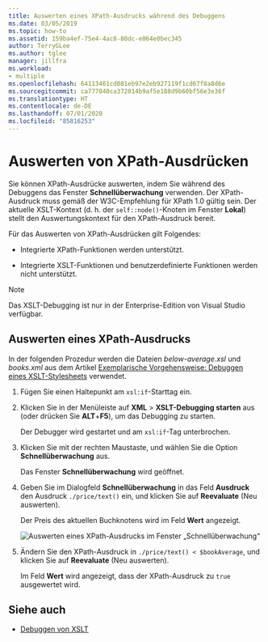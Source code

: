 ```yaml
---
title: Auswerten eines XPath-Ausdrucks während des Debuggens
ms.date: 03/05/2019
ms.topic: how-to
ms.assetid: 159ba4ef-75e4-4ac8-80dc-e064e0bec345
author: TerryGLee
ms.author: tglee
manager: jillfra
ms.workload:
- multiple
ms.openlocfilehash: 64113461cd081eb97e2eb927119f1cd67f8a8d6e
ms.sourcegitcommit: ca777040ca372014b9af5e188d9b60bf56e3e36f
ms.translationtype: HT
ms.contentlocale: de-DE
ms.lasthandoff: 07/01/2020
ms.locfileid: "85816253"
---
```

# <a name="evaluate-xpath-expressions"></a>Auswerten von XPath-Ausdrücken

Sie können XPath-Ausdrücke auswerten, indem Sie während des Debuggens das Fenster **Schnellüberwachung** verwenden. Der XPath-Ausdruck muss gemäß der W3C-Empfehlung für XPath 1.0 gültig sein. Der aktuelle XSLT-Kontext (d. h. der `self::node()`-Knoten im Fenster **Lokal**) stellt den Auswertungskontext für den XPath-Ausdruck bereit.

Für das Auswerten von XPath-Ausdrücken gilt Folgendes:

- Integrierte XPath-Funktionen werden unterstützt.

- Integrierte XSLT-Funktionen und benutzerdefinierte Funktionen werden nicht unterstützt.

> [!NOTE]
> Das XSLT-Debugging ist nur in der Enterprise-Edition von Visual Studio verfügbar.

## <a name="evaluate-an-xpath-expression"></a>Auswerten eines XPath-Ausdrucks

In der folgenden Prozedur werden die Dateien *below-average.xsl* und *books.xml* aus dem Artikel [Exemplarische Vorgehensweise: Debuggen eines XSLT-Stylesheets](../xml-tools/walkthrough-debug-an-xslt-style-sheet.md#sample-files) verwendet.

1. Fügen Sie einen Haltepunkt am `xsl:if`-Starttag ein.

2. Klicken Sie in der Menüleiste auf **XML** > **XSLT-Debugging starten** aus (oder drücken Sie **ALT**+**F5**), um das Debugging zu starten.

   Der Debugger wird gestartet und am `xsl:if`-Tag unterbrochen.

3. Klicken Sie mit der rechten Maustaste, und wählen Sie die Option **Schnellüberwachung** aus.

   Das Fenster **Schnellüberwachung** wird geöffnet.

4. Geben Sie im Dialogfeld **Schnellüberwachung** in das Feld **Ausdruck** den Ausdruck `./price/text()` ein, und klicken Sie auf **Reevaluate** (Neu auswerten).

   Der Preis des aktuellen Buchknotens wird im Feld **Wert** angezeigt.

   ![Auswerten eines XPath-Ausdrucks im Fenster „Schnellüberwachung“](media/quickwatch-price.png)

5. Ändern Sie den XPath-Ausdruck in `./price/text() < $bookAverage`, und klicken Sie auf **Reevaluate** (Neu auswerten).

   Im Feld **Wert** wird angezeigt, dass der XPath-Ausdruck zu `true` ausgewertet wird.

## <a name="see-also"></a>Siehe auch

- [Debuggen von XSLT](../xml-tools/debugging-xslt.md)
